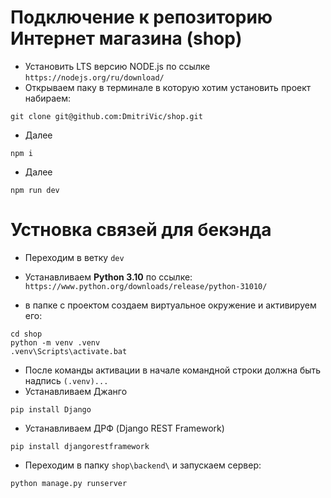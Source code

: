 # Подключение к репозиторию Интернет магазина (shop)
* Установить LTS версию NODE.js по ссылке   `https://nodejs.org/ru/download/`
* Открываем паку в терминале в которую хотим установить проект набираем:
```
git clone git@github.com:DmitriVic/shop.git
```
* Далее   
```
npm i
```
* Далее   
```
npm run dev
```
# Устновка связей для бекэнда
* Переходим в ветку `dev`
* Устанавливаем **Python 3.10** по ссылке: `https://www.python.org/downloads/release/python-31010/`

* в папке с проектом создаем виртуальное окружение и активируем его:
```
cd shop
python -m venv .venv
.venv\Scripts\activate.bat

```
* После команды активации в начале командной строки должна быть надпись `(.venv)...` 
* Устанавливаем Джанго
```
pip install Django
```
* Устанавливаем ДРФ (Django REST Framework)
```
pip install djangorestframework
```
* Переходим в папку `shop\backend\` и запускаем сервер:
```
python manage.py runserver
```
